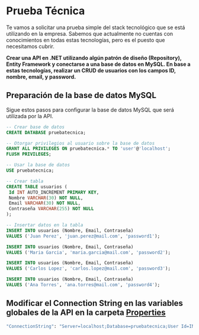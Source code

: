 # Prueba Técnica

Te vamos a solicitar una prueba simple del stack tecnológico que se está utilizando en la empresa. Sabemos que actualmente no cuentas con conocimientos en todas estas tecnologías, pero es el puesto que necesitamos cubrir.

**Crear una API en .NET utilizando algún patrón de diseño (Repository), Entity Framework y conectarse a una base de datos en MySQL.
En base a estas tecnologías, realizar un CRUD de usuarios con los campos ID, nombre, email, y password.**

## Preparación de la base de datos MySQL

Sigue estos pasos para configurar la base de datos MySQL que será utilizada por la API.

   ```sql
-- Crear base de datos
CREATE DATABASE pruebatecnica;

-- Otorgar privilegios al usuario sobre la base de datos
GRANT ALL PRIVILEGES ON pruebatecnica.* TO 'user'@'localhost';
FLUSH PRIVILEGES;

-- Usar la base de datos
USE pruebatecnica;

-- Crear tabla
CREATE TABLE usuarios (
    Id INT AUTO_INCREMENT PRIMARY KEY,
    Nombre VARCHAR(30) NOT NULL,
    Email VARCHAR(30) NOT NULL,
    Contraseña VARCHAR(255) NOT NULL
);

-- Insertar datos en la tabla
INSERT INTO usuarios (Nombre, Email, Contraseña) 
VALUES ('Juan Perez', 'juan.perez@mail.com', 'password1');

INSERT INTO usuarios (Nombre, Email, Contraseña) 
VALUES ('Maria Garcia', 'maria.garcia@mail.com', 'password2');

INSERT INTO usuarios (Nombre, Email, Contraseña) 
VALUES ('Carlos Lopez', 'carlos.lopez@mail.com', 'password3');

INSERT INTO usuarios (Nombre, Email, Contraseña) 
VALUES ('Ana Torres', 'ana.torres@mail.com', 'password4');

```
## Modificar el Connection String en las variables globales de la API en la carpeta [Properties](https://github.com/RainRamiraDev/PruebaTecnica2/blob/main/Prueba%20Tecnica/Properties/launchSettings.json)
```bash
"ConnectionString": "Server=localhost;Database=pruebatecnica;User Id=INGRESAR TU USUARIO;Password=INGRESAR TU CONTRASEÑA;"

